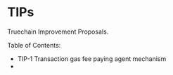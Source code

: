 # TIPs
Truechain Improvement Proposals.

Table of Contents:
- TIP-1 Transaction gas fee paying agent mechanism
- 